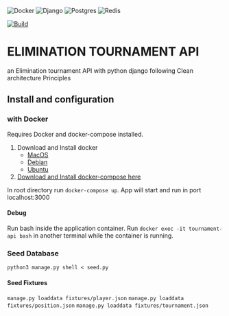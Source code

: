![Docker](https://img.shields.io/badge/docker-%230db7ed.svg?style=for-the-badge&logo=docker&logoColor=white) ![Django](https://img.shields.io/badge/django-%23092E20.svg?style=for-the-badge&logo=django&logoColor=white) ![Postgres](https://img.shields.io/badge/postgres-%23316192.svg?style=for-the-badge&logo=postgresql&logoColor=white) ![Redis](https://img.shields.io/badge/redis-%23DD0031.svg?style=for-the-badge&logo=redis&logoColor=white)


[![Build](https://github.com/marcelobbfonseca/api-elimination-tournament-django/actions/workflows/test-build.yaml/badge.svg)](https://github.com/marcelobbfonseca/api-elimination-tournament-django/actions/workflows/test-build.yaml)
# ELIMINATION TOURNAMENT API

an Elimination tournament API with python django following Clean architecture Principles 

## Install and configuration

### with Docker

Requires Docker and docker-compose installed. 
1. Download and Install docker
    - [MacOS](https://www.docker.com/products/docker-desktop) 
    - [Debian](https://docs.docker.com/engine/install/debian/#installation-methods)
    - [Ubuntu](https://docs.docker.com/engine/install/ubuntu/)
2. [Download and Install docker-compose here](https://docs.docker.com/compose/install/)

In root directory run ```docker-compose up```. App will start and run in port localhost:3000

#### Debug

Run bash inside the application container. Run ```docker exec -it tournament-api bash``` in another terminal while the container is running.

### Seed Database

`python3 manage.py shell < seed.py`

#### Seed Fixtures

`manage.py loaddata fixtures/player.json`
`manage.py loaddata fixtures/position.json`
`manage.py loaddata fixtures/tournament.json`

